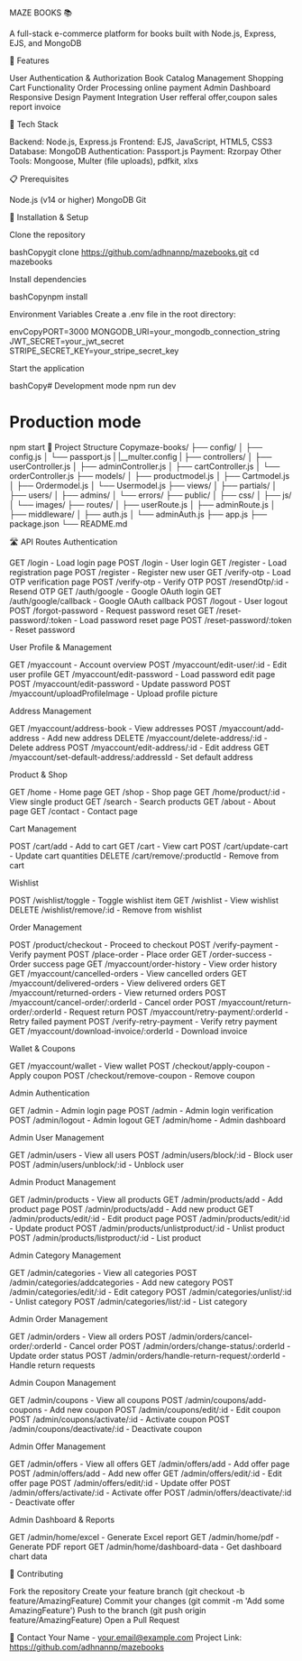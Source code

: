 MAZE BOOKS 📚

A full-stack e-commerce platform for books built with Node.js, Express, EJS, and MongoDB

🌟 Features

User Authentication & Authorization
Book Catalog Management
Shopping Cart Functionality
Order Processing
online payment
Admin Dashboard
Responsive Design
Payment Integration
User refferal
offer,coupon
sales report
invoice


🔧 Tech Stack

Backend: Node.js, Express.js
Frontend: EJS, JavaScript, HTML5, CSS3
Database: MongoDB
Authentication: Passport.js
Payment: Rzorpay
Other Tools: Mongoose, Multer (file uploads), pdfkit, xlxs

📋 Prerequisites

Node.js (v14 or higher)
MongoDB
Git

🚀 Installation & Setup

Clone the repository

bashCopygit clone https://github.com/adhnannp/mazebooks.git
cd mazebooks

Install dependencies

bashCopynpm install

Environment Variables
Create a .env file in the root directory:

envCopyPORT=3000
MONGODB_URI=your_mongodb_connection_string
JWT_SECRET=your_jwt_secret
STRIPE_SECRET_KEY=your_stripe_secret_key

Start the application

bashCopy# Development mode
npm run dev

# Production mode
npm start
📁 Project Structure
Copymaze-books/
├── config/
│   ├── config.js
│   └── passport.js
|   |__multer.config
|
├── controllers/
│   ├── userController.js
│   ├── adminController.js
│   ├── cartController.js
│   └── orderController.js
├── models/
│   ├── productmodel.js
│   ├── Cartmodel.js
│   ├── Ordermodel.js
│   └── Usermodel.js
├── views/
│   ├── partials/
│   ├── users/
│   ├── admins/
│   └── errors/
├── public/
│   ├── css/
│   ├── js/
│   └── images/
├── routes/
│   ├── userRoute.js
│   ├── adminRoute.js
│  
├── middleware/
│   ├── auth.js
│   └── adminAuth.js
├── app.js
├── package.json
└── README.md


🛣️ API Routes
Authentication

GET /login - Load login page
POST /login - User login
GET /register - Load registration page
POST /register - Register new user
GET /verify-otp - Load OTP verification page
POST /verify-otp - Verify OTP
POST /resendOtp/:id - Resend OTP
GET /auth/google - Google OAuth login
GET /auth/google/callback - Google OAuth callback
POST /logout - User logout
POST /forgot-password - Request password reset
GET /reset-password/:token - Load password reset page
POST /reset-password/:token - Reset password

User Profile & Management

GET /myaccount - Account overview
POST /myaccount/edit-user/:id - Edit user profile
GET /myaccount/edit-password - Load password edit page
POST /myaccount/edit-password - Update password
POST /myaccount/uploadProfileImage - Upload profile picture

Address Management

GET /myaccount/address-book - View addresses
POST /myaccount/add-address - Add new address
DELETE /myaccount/delete-address/:id - Delete address
POST /myaccount/edit-address/:id - Edit address
GET /myaccount/set-default-address/:addressId - Set default address

Product & Shop

GET /home - Home page
GET /shop - Shop page
GET /home/product/:id - View single product
GET /search - Search products
GET /about - About page
GET /contact - Contact page

Cart Management

POST /cart/add - Add to cart
GET /cart - View cart
POST /cart/update-cart - Update cart quantities
DELETE /cart/remove/:productId - Remove from cart

Wishlist

POST /wishlist/toggle - Toggle wishlist item
GET /wishlist - View wishlist
DELETE /wishlist/remove/:id - Remove from wishlist

Order Management

POST /product/checkout - Proceed to checkout
POST /verify-payment - Verify payment
POST /place-order - Place order
GET /order-success - Order success page
GET /myaccount/order-history - View order history
GET /myaccount/cancelled-orders - View cancelled orders
GET /myaccount/delivered-orders - View delivered orders
GET /myaccount/returned-orders - View returned orders
POST /myaccount/cancel-order/:orderId - Cancel order
POST /myaccount/return-order/:orderId - Request return
POST /myaccount/retry-payment/:orderId - Retry failed payment
POST /verify-retry-payment - Verify retry payment
GET /myaccount/download-invoice/:orderId - Download invoice

Wallet & Coupons

GET /myaccount/wallet - View wallet
POST /checkout/apply-coupon - Apply coupon
POST /checkout/remove-coupon - Remove coupon

Admin Authentication

GET /admin - Admin login page
POST /admin - Admin login verification
POST /admin/logout - Admin logout
GET /admin/home - Admin dashboard

Admin User Management

GET /admin/users - View all users
POST /admin/users/block/:id - Block user
POST /admin/users/unblock/:id - Unblock user

Admin Product Management

GET /admin/products - View all products
GET /admin/products/add - Add product page
POST /admin/products/add - Add new product
GET /admin/products/edit/:id - Edit product page
POST /admin/products/edit/:id - Update product
POST /admin/products/unlistproduct/:id - Unlist product
POST /admin/products/listproduct/:id - List product

Admin Category Management

GET /admin/categories - View all categories
POST /admin/categories/addcategories - Add new category
POST /admin/categories/edit/:id - Edit category
POST /admin/categories/unlist/:id - Unlist category
POST /admin/categories/list/:id - List category

Admin Order Management

GET /admin/orders - View all orders
POST /admin/orders/cancel-order/:orderId - Cancel order
POST /admin/orders/change-status/:orderId - Update order status
POST /admin/orders/handle-return-request/:orderId - Handle return requests

Admin Coupon Management

GET /admin/coupons - View all coupons
POST /admin/coupons/add-coupons - Add new coupon
POST /admin/coupons/edit/:id - Edit coupon
POST /admin/coupons/activate/:id - Activate coupon
POST /admin/coupons/deactivate/:id - Deactivate coupon

Admin Offer Management

GET /admin/offers - View all offers
GET /admin/offers/add - Add offer page
POST /admin/offers/add - Add new offer
GET /admin/offers/edit/:id - Edit offer page
POST /admin/offers/edit/:id - Update offer
POST /admin/offers/activate/:id - Activate offer
POST /admin/offers/deactivate/:id - Deactivate offer

Admin Dashboard & Reports

GET /admin/home/excel - Generate Excel report
GET /admin/home/pdf - Generate PDF report
GET /admin/home/dashboard-data - Get dashboard chart data

👥 Contributing

Fork the repository
Create your feature branch (git checkout -b feature/AmazingFeature)
Commit your changes (git commit -m 'Add some AmazingFeature')
Push to the branch (git push origin feature/AmazingFeature)
Open a Pull Request

📧 Contact
Your Name - your.email@example.com
Project Link: https://github.com/adhnannp/mazebooks